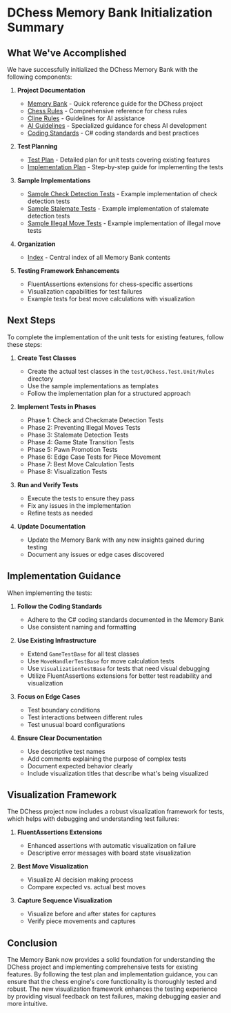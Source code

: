 # DChess Memory Bank Initialization Summary

## What We've Accomplished

We have successfully initialized the DChess Memory Bank with the following components:

1. **Project Documentation**
   - [Memory Bank](./Memory_Bank.md) - Quick reference guide for the DChess project
   - [Chess Rules](./Rules.md) - Comprehensive reference for chess rules
   - [Cline Rules](./Cline_Rules.md) - Guidelines for AI assistance
   - [AI Guidelines](./AI_Guidelines.md) - Specialized guidance for chess AI development
   - [Coding Standards](./Coding_Standards.md) - C# coding standards and best practices

2. **Test Planning**
   - [Test Plan](./Test_Plan.md) - Detailed plan for unit tests covering existing features
   - [Implementation Plan](./Implementation_Plan.md) - Step-by-step guide for implementing the tests

3. **Sample Implementations**
   - [Sample Check Detection Tests](./Sample_CheckDetectionTests.cs) - Example implementation of check detection tests
   - [Sample Stalemate Tests](./Sample_StalemateTests.cs) - Example implementation of stalemate detection tests
   - [Sample Illegal Move Tests](./Sample_IllegalMoveTests.cs) - Example implementation of illegal move tests

4. **Organization**
   - [Index](./index.md) - Central index of all Memory Bank contents

5. **Testing Framework Enhancements**
   - FluentAssertions extensions for chess-specific assertions
   - Visualization capabilities for test failures
   - Example tests for best move calculations with visualization

## Next Steps

To complete the implementation of the unit tests for existing features, follow these steps:

1. **Create Test Classes**
   - Create the actual test classes in the `test/DChess.Test.Unit/Rules` directory
   - Use the sample implementations as templates
   - Follow the implementation plan for a structured approach

2. **Implement Tests in Phases**
   - Phase 1: Check and Checkmate Detection Tests
   - Phase 2: Preventing Illegal Moves Tests
   - Phase 3: Stalemate Detection Tests
   - Phase 4: Game State Transition Tests
   - Phase 5: Pawn Promotion Tests
   - Phase 6: Edge Case Tests for Piece Movement
   - Phase 7: Best Move Calculation Tests
   - Phase 8: Visualization Tests

3. **Run and Verify Tests**
   - Execute the tests to ensure they pass
   - Fix any issues in the implementation
   - Refine tests as needed

4. **Update Documentation**
   - Update the Memory Bank with any new insights gained during testing
   - Document any issues or edge cases discovered

## Implementation Guidance

When implementing the tests:

1. **Follow the Coding Standards**
   - Adhere to the C# coding standards documented in the Memory Bank
   - Use consistent naming and formatting

2. **Use Existing Infrastructure**
   - Extend `GameTestBase` for all test classes
   - Use `MoveHandlerTestBase` for move calculation tests
   - Use `VisualizationTestBase` for tests that need visual debugging
   - Utilize FluentAssertions extensions for better test readability and visualization

3. **Focus on Edge Cases**
   - Test boundary conditions
   - Test interactions between different rules
   - Test unusual board configurations

4. **Ensure Clear Documentation**
   - Use descriptive test names
   - Add comments explaining the purpose of complex tests
   - Document expected behavior clearly
   - Include visualization titles that describe what's being visualized

## Visualization Framework

The DChess project now includes a robust visualization framework for tests, which helps with debugging and understanding test failures:

1. **FluentAssertions Extensions**
   - Enhanced assertions with automatic visualization on failure
   - Descriptive error messages with board state visualization

2. **Best Move Visualization**
   - Visualize AI decision making process
   - Compare expected vs. actual best moves

3. **Capture Sequence Visualization**
   - Visualize before and after states for captures
   - Verify piece movements and captures

## Conclusion

The Memory Bank now provides a solid foundation for understanding the DChess project and implementing comprehensive tests for existing features. By following the test plan and implementation guidance, you can ensure that the chess engine's core functionality is thoroughly tested and robust. The new visualization framework enhances the testing experience by providing visual feedback on test failures, making debugging easier and more intuitive.
